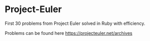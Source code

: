 # Project-Euler
First 30 problems from Project Euler solved in Ruby with efficiency.

Problems can be found here https://projecteuler.net/archives
